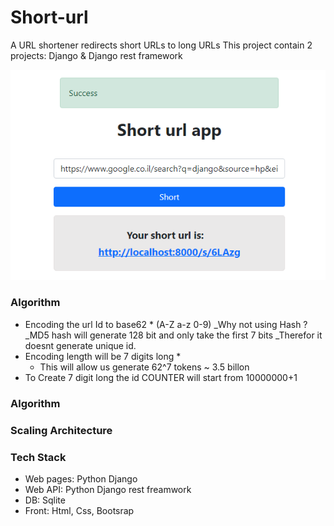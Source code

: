 # Short-url
A URL shortener redirects short URLs to long URLs
This project contain 2 projects: Django & Django rest framework 


![pici](https://github.com/aviv-b/short-url/blob/main/screenshots/success.PNG)

### Algorithm 
 - Encoding the url Id to base62 * (A-Z a-z 0-9)
        _Why not using Hash ? 
        _MD5 hash will generate 128 bit and only take the first 7 bits 
        _Therefor it doesnt generate unique id. 
 - Encoding length will be 7 digits long *
    * This will allow us generate 62^7 tokens ~ 3.5 billon  
 - To Create 7 digit long the id COUNTER will start from 10000000+1  

### Algorithm 

### Scaling Architecture 


### Tech Stack 
- Web pages: Python Django 
- Web API: Python Django rest freamwork 
- DB: Sqlite 
- Front: Html, Css, Bootsrap

